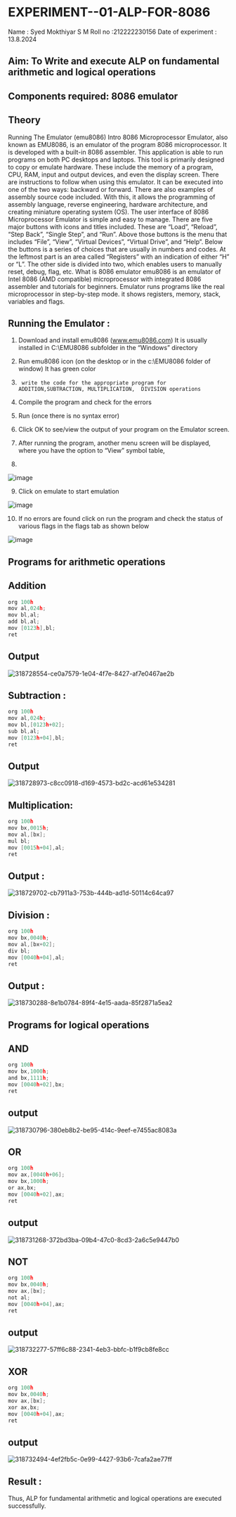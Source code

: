 # EXPERIMENT--01-ALP-FOR-8086
Name :  Syed Mokthiyar S M
Roll no :212222230156
Date of experiment : 13.8.2024





## Aim: To Write and execute ALP on fundamental arithmetic and logical operations
## Components required: 8086  emulator 
## Theory 
Running The Emulator (emu8086) Intro 8086 Microprocessor Emulator, also known as EMU8086, is an emulator of the program 8086 microprocessor. It is developed with a built-in 8086 assembler. This application is able to run programs on both PC desktops and laptops. This tool is primarily designed to copy or emulate hardware. These include the memory of a program, CPU, RAM, input and output devices, and even the display screen. There are instructions to follow when using this emulator. It can be executed into one of the two ways: backward or forward. There are also examples of assembly source code included. With this, it allows the programming of assembly language, reverse engineering, hardware architecture, and creating miniature operating system (OS). The user interface of 8086 Microprocessor Emulator is simple and easy to manage. There are five major buttons with icons and titles included. These are “Load”, “Reload”, “Step Back”, “Single Step”, and “Run”. Above those buttons is the menu that includes “File”, “View”, “Virtual Devices”, “Virtual Drive”, and “Help”. Below the buttons is a series of choices that are usually in numbers and codes. At the leftmost part is an area called “Registers” with an indication of either “H” or “L”. The other side is divided into two, which enables users to manually reset, debug, flag, etc. What is 8086 emulator emu8086 is an emulator of Intel 8086 (AMD compatible) microprocessor with integrated 8086 assembler and tutorials for beginners. Emulator runs programs like the real microprocessor in step-by-step mode. it shows registers, memory, stack, variables and flags.


 ## Running the Emulator :
1.	Download and install emu8086 (www.emu8086.com) It is usually installed in C:\EMU8086 subfolder in the “Windows” directory
2.	  Run  emu8086 icon (on the desktop or in the c:\EMU8086 folder of window) It has green color 
 
 
3.		write the code for the appropriate program for ADDITION,SUBTRACTION, MULTIPLICATION,  DIVISION operations 

4.	 Compile the program and check for the errors 
5.	Run (once there is no syntax error) 

6.	Click OK to see/view the output of your program on the Emulator screen. 


7.	After running the program, another menu screen will be displayed, where you have the option to “View” symbol table,
8.	 


![image](https://user-images.githubusercontent.com/36288975/189273263-d65baae9-4b8f-4723-afb3-c0ffa4052b04.png)











9.	Click on emulate to start emulation 








![image](https://user-images.githubusercontent.com/36288975/189273273-9bb36ec1-e2e8-4892-8d35-37707332bfdc.png)








10.	If no errors are found click on run the program and check the status of various flags in the flags tab as shown below 






![image](https://user-images.githubusercontent.com/36288975/189273277-113a2a33-4a40-4ff8-95a5-ecd3a1f504fe.png)







## Programs for arithmetic  operations

## Addition  
```c
org 100h
mov al,024h;
mov bl,al;
add bl,al;
mov [0123h],bl;
ret
```

## Output 

![318728554-ce0a7579-1e04-4f7e-8427-af7e0467ae2b](https://github.com/user-attachments/assets/0424a209-2eb3-41ca-aa11-0611d3f3172e)
 
 
## Subtraction :
```c
org 100h
mov al,024h;
mov bl,[0123h+02];
sub bl,al;
mov [0123h+04],bl;
ret
```
 
## Output  

![318728973-c8cc0918-d169-4573-bd2c-acd61e534281](https://github.com/user-attachments/assets/94912a59-cc00-466c-9ded-d28059069de9)

## Multiplication:
```c
org 100h
mov bx,0015h;
mov al,[bx];
mul bl;
mov [0015h+04],al;
ret
```
 ## Output :
 
![318729702-cb7911a3-753b-444b-ad1d-50114c64ca97](https://github.com/user-attachments/assets/303cafe6-fe7c-451b-b96b-aaa31cb3601e)


## Division :
```c
org 100h
mov bx,0040h;
mov al,[bx+02];
div bl;
mov [0040h+04],al;
ret
```

## Output : 

![318730288-8e1b0784-89f4-4e15-aada-85f2871a5ea2](https://github.com/user-attachments/assets/6e6147c5-eeb5-4161-9797-1f63ef239bc0)

## Programs for logical operations

## AND
```c
org 100h
mov bx,1000h;
and bx,1111h;
mov [0040h+02],bx;
ret
```
## output

![318730796-380eb8b2-be95-414c-9eef-e7455ac8083a](https://github.com/user-attachments/assets/92da8c10-70c2-4b86-b5fe-98b24802542c)

## OR
```c
org 100h
mov ax,[0040h+06];
mov bx,1000h;
or ax,bx;
mov [0040h+02],ax;
ret
```

## output

![318731268-372bd3ba-09b4-47c0-8cd3-2a6c5e9447b0](https://github.com/user-attachments/assets/fed96215-4ac2-46fe-aba6-b8f68d610e5a)

## NOT
```c
org 100h
mov bx,0040h;
mov ax,[bx]; 
not al;
mov [0040h+04],ax;
ret
```

## output
![318732277-57ff6c88-2341-4eb3-bbfc-b1f9cb8fe8cc](https://github.com/user-attachments/assets/e2155d04-ee23-4ff8-bf8a-3352bbb5b2bb)

## XOR
```c
org 100h
mov bx,0040h;
mov ax,[bx]; 
xor ax,bx;
mov [0040h+04],ax;
ret
```

## output

![318732494-4ef2fb5c-0e99-4427-93b6-7cafa2ae77ff](https://github.com/user-attachments/assets/8beaf27b-29e7-49cb-b6e2-527ad00df6b2)

## Result :
 
Thus, ALP for fundamental arithmetic and logical operations are executed successfully.








